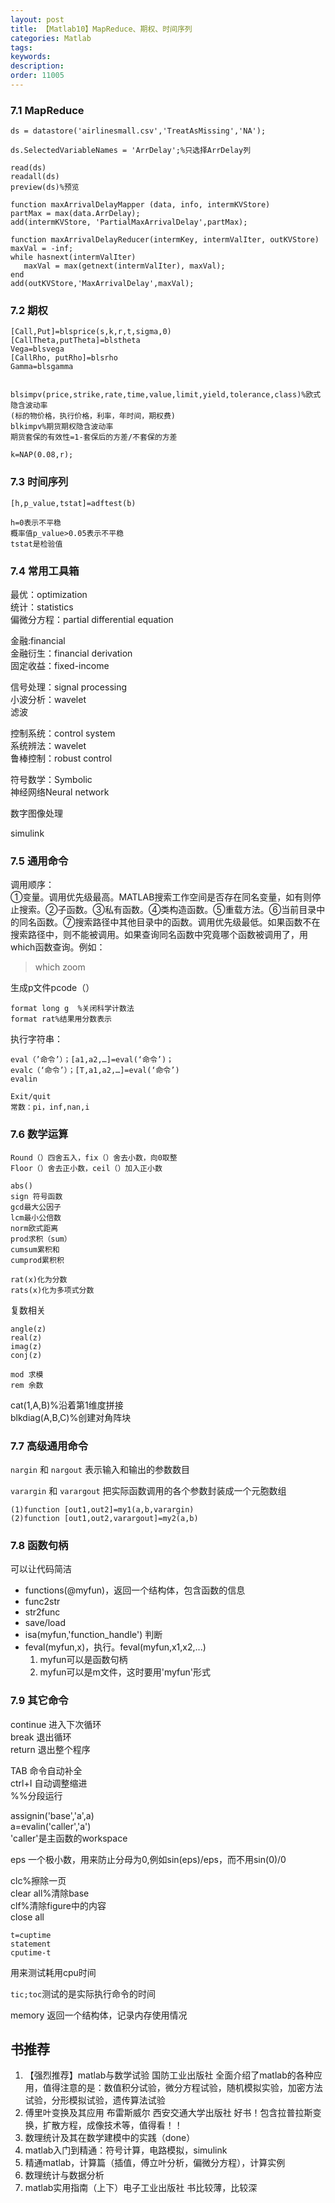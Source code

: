 ```yaml
---
layout: post
title: 【Matlab10】MapReduce、期权、时间序列
categories: Matlab
tags:
keywords:
description:
order: 11005
---
```




### 7.1 MapReduce
```
ds = datastore('airlinesmall.csv','TreatAsMissing','NA');

ds.SelectedVariableNames = 'ArrDelay';%只选择ArrDelay列

read(ds)
readall(ds)
preview(ds)%预览

function maxArrivalDelayMapper (data, info, intermKVStore)
partMax = max(data.ArrDelay);
add(intermKVStore, 'PartialMaxArrivalDelay',partMax);

function maxArrivalDelayReducer(intermKey, intermValIter, outKVStore)
maxVal = -inf;
while hasnext(intermValIter)
   maxVal = max(getnext(intermValIter), maxVal);
end
add(outKVStore,'MaxArrivalDelay',maxVal);
```


### 7.2 期权

```
[Call,Put]=blsprice(s,k,r,t,sigma,0)
[CallTheta,putTheta]=blstheta
Vega=blsvega
[CallRho, putRho]=blsrho
Gamma=blsgamma


blsimpv(price,strike,rate,time,value,limit,yield,tolerance,class)%欧式隐含波动率
(标的物价格，执行价格，利率，年时间，期权费)
blkimpv%期货期权隐含波动率
期货套保的有效性=1-套保后的方差/不套保的方差

k=NAP(0.08,r);
```

### 7.3 时间序列
```
[h,p_value,tstat]=adftest(b)

h=0表示不平稳
概率值p_value>0.05表示不平稳
tstat是检验值
```

### 7.4 常用工具箱
最优：optimization  
统计：statistics  
偏微分方程：partial differential equation  

金融:financial  
金融衍生：financial derivation  
固定收益：fixed-income  

信号处理：signal processing  
小波分析：wavelet  
滤波  

控制系统：control system  
系统辨法：wavelet  
鲁棒控制：robust control  

符号数学：Symbolic  
神经网络Neural network  

数字图像处理  

simulink  

### 7.5 通用命令

调用顺序：  
①变量。调用优先级最高。MATLAB搜索工作空间是否存在同名变量，如有则停止搜索。②子函数。③私有函数。④类构造函数。⑤重载方法。⑥当前目录中的同名函数。⑦搜索路径中其他目录中的函数。调用优先级最低。如果函数不在搜索路径中，则不能被调用。如果查询同名函数中究竟哪个函数被调用了，用which函数查询。例如：
> which zoom


生成p文件pcode（）
```
format long g  %关闭科学计数法  
format rat%结果用分数表示  
```
执行字符串：
```
eval（’命令’）；[a1,a2,…]=eval(‘命令’)；   
evalc（‘命令’）；[T,a1,a2,…]=eval(‘命令’)   
evalin   
```

```
Exit/quit  
常数：pi，inf,nan,i  
```


### 7.6 数学运算
```
Round（）四舍五入，fix（）舍去小数，向0取整  
Floor（）舍去正小数，ceil（）加入正小数  

abs()
sign 符号函数  
gcd最大公因子  
lcm最小公倍数  
norm欧式距离  
prod求积（sum）  
cumsum累积和  
cumprod累积积  

rat(x)化为分数  
rats(x)化为多项式分数  
```

复数相关
```
angle(z)  
real(z)  
imag(z)  
conj(z)  

mod 求模  
rem 余数  
```




cat(1,A,B)%沿着第1维度拼接  
blkdiag(A,B,C)%创建对角阵块  



### 7.7 高级通用命令
`nargin` 和 `nargout` 表示输入和输出的参数数目  

`varargin` 和 `varargout` 把实际函数调用的各个参数封装成一个元胞数组  
```
(1)function [out1,out2]=my1(a,b,varargin)  
(2)function [out1,out2,varargout]=my2(a,b)  
```

### 7.8 函数句柄
可以让代码简洁
- functions(@myfun)，返回一个结构体，包含函数的信息  
- func2str
- str2func
- save/load
- isa(myfun,'function_handle') 判断
- feval(myfun,x)，执行。feval(myfun,x1,x2,...)  
  1. myfun可以是函数句柄  
  2. myfun可以是m文件，这时要用'myfun'形式  

### 7.9 其它命令
continue 进入下次循环  
break   退出循环  
return 退出整个程序  

TAB 命令自动补全  
ctrl+I 自动调整缩进  
%%分段运行  

assignin('base','a',a)  
a=evalin('caller','a')  
'caller'是主函数的workspace  

eps   一个极小数，用来防止分母为0,例如sin(eps)/eps，而不用sin(0)/0  

clc%擦除一页  
clear all%清除base  
clf%清除figure中的内容  
close all  

```
t=cuptime
statement
cputime-t
```
用来测试耗用cpu时间

`tic;toc`测试的是实际执行命令的时间

memory 返回一个结构体，记录内存使用情况

## 书推荐

1. 【强烈推荐】matlab与数学试验 国防工业出版社
全面介绍了matlab的各种应用，值得注意的是：数值积分试验，微分方程试验，随机模拟实验，加密方法试验，分形模拟试验，遗传算法试验
2. 傅里叶变换及其应用    布雷斯威尔  西安交通大学出版社      好书！包含拉普拉斯变换，扩散方程，成像技术等，值得看！！
3. 数理统计及其在数学建模中的实践（done）
4. matlab入门到精通：符号计算，电路模拟，simulink
5. 精通matlab，计算篇（插值，傅立叶分析，偏微分方程），计算实例
6. 数理统计与数据分析
7. matlab实用指南（上下）电子工业出版社   书比较薄，比较深
